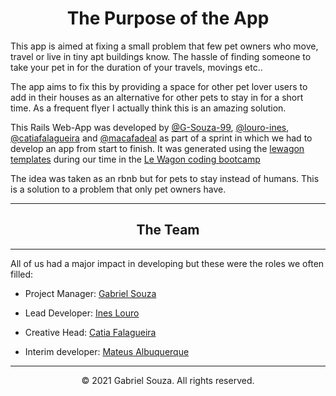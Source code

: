 # <div align="center">The Purpose of the App</div>

This app is aimed at fixing a small problem that few pet owners who move, travel or live in tiny apt buildings know. The hassle of finding someone to take your pet in for the duration of your travels, movings etc..

The app aims to fix this by providing a space for other pet lover users to add in their houses as an alternative for other pets to stay in for a short time.
As a frequent flyer I actually think this is an amazing solution.

This Rails Web-App was developed by [@G-Souza-99](https://github.com/G-Souza-99), [@louro-ines](https://github.com/louro-ines), [@catiafalagueira](https://github.com/catiafalagueira) and [@macafadeal](https://github.com/macafadeal) as part of a sprint in which we had to develop an app from start to finish. It was generated using the [lewagon templates](https://github.com/lewagon/rails-templates) during our time in the [Le Wagon coding bootcamp](https://www.lewagon.com)

The idea was taken as an rbnb but for pets to stay instead of humans. This is a solution to a problem that only pet owners have.

-------------

## <div align="center"> The Team </div>

------------------------
All of us had a major impact in developing but these were the roles we often filled:

* Project Manager: [Gabriel Souza](https://github.com/G-Souza-99)

* Lead Developer: [Ines Louro](https://github.com/louro-ines)

* Creative Head: [Catia Falagueira](https://github.com/catiafalagueira)

* Interim developer: [Mateus Albuquerque](https://github.com/macafadeal)

---------------------------

<div align="center"> © 2021 Gabriel Souza.  All rights reserved. </div>
